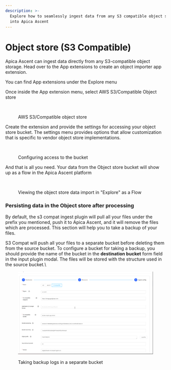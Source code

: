 ```yaml
---
description: >-
  Explore how to seamlessly ingest data from any S3 compatible object storage
  into Apica Ascent
---
```


# Object store (S3 Compatible)

Apica Ascent can ingest data directly from any S3-compatible object storage. Head over to the App extensions to create an object importer app extension.

You can find App extensions under the Explore menu

Once inside the App extension menu, select AWS S3/Compatible Object store

<figure><img src="../../.gitbook/assets/Screen Shot 2023-01-02 at 1.58.18 PM.png" alt=""><figcaption><p>AWS S3/Compatible object store</p></figcaption></figure>

Create the extension and provide the settings for accessing your object store bucket. The settings menu provides options that allow customization that is specific to vendor object store implementations.

<figure><img src="../../.gitbook/assets/Screen Shot 2023-01-02 at 1.58.53 PM.png" alt=""><figcaption><p>Configuring access to the bucket</p></figcaption></figure>

And that is all you need. Your data from the Object store bucket will show up as a flow in the Apica Ascent platform

<figure><img src="../../.gitbook/assets/Screen Shot 2023-01-02 at 2.05.18 PM.png" alt=""><figcaption><p>Viewing the object store data import in "Explore" as a Flow</p></figcaption></figure>

### Persisting data in the Object store after processing

By default, the s3 compat ingest plugin will pull all your files under the prefix you mentioned, push it to Apica Ascent, and it will remove the files which are processed. This section will help you to take a backup of your files.

S3 Compat will push all your files to a separate bucket before deleting them from the source bucket. To configure a bucket for taking a backup, you should provide the name of the bucket in the **destination bucket** form field in the input plugin modal. The files will be stored with the structure used in the source bucket.\\

<figure><img src="../../.gitbook/assets/image (67) (1).png" alt=""><figcaption><p>Taking backup logs in a separate bucket</p></figcaption></figure>
